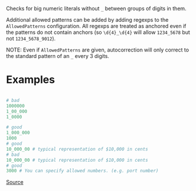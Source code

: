 
Checks for big numeric literals without `_` between groups
of digits in them.

Additional allowed patterns can be added by adding regexps to
the `AllowedPatterns` configuration. All regexps are treated
as anchored even if the patterns do not contain anchors (so
`\d{4}_\d{4}` will allow `1234_5678` but not `1234_5678_9012`).

NOTE: Even if `AllowedPatterns` are given, autocorrection will
only correct to the standard pattern of an `_` every 3 digits.

# Examples

```ruby

# bad
1000000
1_00_000
1_0000

# good
1_000_000
1000
# good
10_000_00 # typical representation of $10,000 in cents
# bad
10_000_00 # typical representation of $10,000 in cents
# good
3000 # You can specify allowed numbers. (e.g. port number)
```

[Source](http://www.rubydoc.info/gems/rubocop/RuboCop/Cop/Style/NumericLiterals)